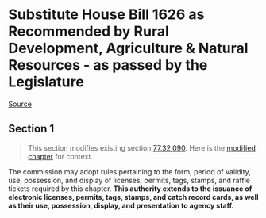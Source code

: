 # Substitute House Bill 1626 as Recommended by Rural Development, Agriculture & Natural Resources - as passed by the Legislature

[Source](http://lawfilesext.leg.wa.gov/biennium/2021-22/Pdf/Bills/House%20Passed%20Legislature/1626-S.PL.pdf)
## Section 1
> This section modifies existing section [77.32.090](/rcw/77_fish_and_wildlife/77.032_licenses.md). Here is the [modified chapter](rcw/77_fish_and_wildlife/77.032_licenses.md) for context.

The commission may adopt rules pertaining to the form, period of validity, use, possession, and display of licenses, permits, tags, stamps, and raffle tickets required by this chapter. **This authority extends to the issuance of electronic licenses, permits, tags, stamps, and catch record cards, as well as their use, possession, display, and presentation to agency staff.**

